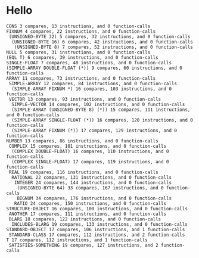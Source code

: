 # Hello
    CONS 3 compares, 13 instructions, and 0 function-calls
    FIXNUM 4 compares, 22 instructions, and 0 function-calls
     (UNSIGNED-BYTE 32) 5 compares, 32 instructions, and 0 function-calls
      (UNSIGNED-BYTE 16) 6 compares, 42 instructions, and 0 function-calls
       (UNSIGNED-BYTE 8) 7 compares, 52 instructions, and 0 function-calls
    NULL 5 compares, 31 instructions, and 0 function-calls
    (EQL T) 6 compares, 39 instructions, and 0 function-calls
    SINGLE-FLOAT 7 compares, 48 instructions, and 0 function-calls
    (SIMPLE-ARRAY DOUBLE-FLOAT (*)) 9 compares, 60 instructions, and 0 function-calls
    ARRAY 11 compares, 73 instructions, and 0 function-calls
     SIMPLE-ARRAY 12 compares, 84 instructions, and 0 function-calls
      (SIMPLE-ARRAY FIXNUM *) 16 compares, 103 instructions, and 0 function-calls
     VECTOR 13 compares, 93 instructions, and 0 function-calls
      SIMPLE-VECTOR 14 compares, 102 instructions, and 0 function-calls
      (SIMPLE-ARRAY (UNSIGNED-BYTE 8) (*)) 15 compares, 111 instructions, and 0 function-calls
      (SIMPLE-ARRAY SINGLE-FLOAT (*)) 16 compares, 120 instructions, and 0 function-calls
      (SIMPLE-ARRAY FIXNUM (*)) 17 compares, 129 instructions, and 0 function-calls
    NUMBER 13 compares, 86 instructions, and 0 function-calls
     COMPLEX 15 compares, 101 instructions, and 0 function-calls
      (COMPLEX DOUBLE-FLOAT) 16 compares, 110 instructions, and 0 function-calls
      (COMPLEX SINGLE-FLOAT) 17 compares, 119 instructions, and 0 function-calls
     REAL 19 compares, 116 instructions, and 0 function-calls
      RATIONAL 22 compares, 131 instructions, and 0 function-calls
       INTEGER 24 compares, 144 instructions, and 0 function-calls
        (UNSIGNED-BYTE 64) 33 compares, 167 instructions, and 0 function-calls
        BIGNUM 34 compares, 176 instructions, and 0 function-calls
       RATIO 24 compares, 150 instructions, and 0 function-calls
    STRUCTURE-OBJECT 16 compares, 100 instructions, and 0 function-calls
     ANOTHER 17 compares, 111 instructions, and 0 function-calls
     BLARG 18 compares, 122 instructions, and 0 function-calls
      INCLUDES-BLARG 19 compares, 133 instructions, and 0 function-calls
    STANDARD-OBJECT 17 compares, 106 instructions, and 1 function-calls
     STANDARD-CLASS 17 compares, 112 instructions, and 2 function-calls
    T 17 compares, 112 instructions, and 1 function-calls
     SATISFIES-SOMETHING 19 compares, 127 instructions, and 2 function-calls
